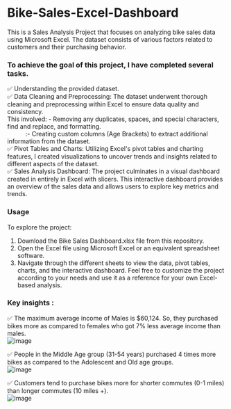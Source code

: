 # Bike-Sales-Excel-Dashboard

This is a Sales Analysis Project that focuses on analyzing bike sales data using Microsoft Excel. The dataset consists of various factors related to customers and their purchasing behavior.

### To achieve the goal of this project, I have completed several tasks.
✅ Understanding the provided dataset.<br/>
✅ Data Cleaning and Preprocessing: The dataset underwent thorough cleaning and preprocessing within Excel to ensure data quality and consistency.<br/>
    This involved: - Removing any duplicates, spaces, and special characters, find and replace, and formatting. <br/>
                   &emsp;&emsp;&emsp;:- Creating custom columns (Age Brackets) to extract additional information from the dataset.<br/>
✅ Pivot Tables and Charts: Utilizing Excel's pivot tables and charting features, I created visualizations to uncover trends and insights related to different aspects of the dataset.<br/>
✅ Sales Analysis Dashboard: The project culminates in a visual dashboard created in entirely in Excel with slicers. This interactive dashboard provides an overview of the sales data and allows users to explore key metrics and trends.<br/>

### Usage
To explore the project:
1. Download the Bike Sales Dashboard.xlsx file from this repository.
2. Open the Excel file using Microsoft Excel or an equivalent spreadsheet software.
3. Navigate through the different sheets to view the data, pivot tables, charts, and the interactive dashboard.
Feel free to customize the project according to your needs and use it as a reference for your own Excel-based analysis.

### Key insights :
✅ The maximum average income of Males is $60,124. So, they purchased bikes more as compared to females who got 7% less average income than males.<br/>
![image](https://github.com/DavidRemo/Bike-Sales-Excel-Dashboard/assets/68180517/20a549fe-80d7-41de-8300-3d1e04b7caab)

✅ People in the Middle Age group (31-54 years) purchased 4 times more bikes as compared to the Adolescent and Old age groups.<br/>
![image](https://github.com/DavidRemo/Bike-Sales-Excel-Dashboard/assets/68180517/0a8ed2ff-c347-406d-bb4e-e96ebd2c4ddd)

✅ Customers tend to purchase bikes more for shorter commutes (0-1 miles) than longer commutes (10 miles +).<br/>
![image](https://github.com/DavidRemo/Bike-Sales-Excel-Dashboard/assets/68180517/55a1f18c-102a-4723-bfd6-468ed3ca93cf)

